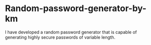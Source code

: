 # Random-password-generator-by-km
I have developed a random password generator that is capable of generating highly secure passwords of variable length.
